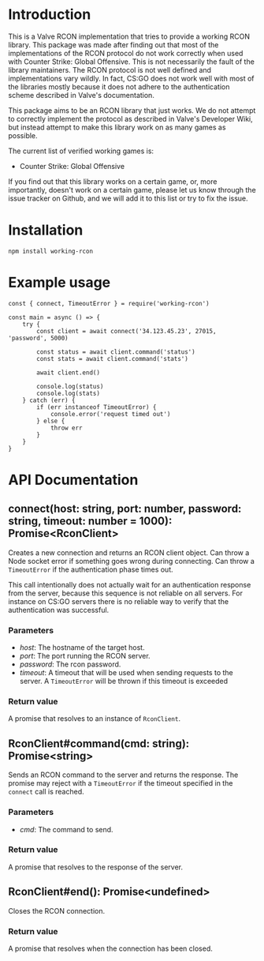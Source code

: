 # Introduction
This is a Valve RCON implementation that tries to provide a working RCON library. This package was made after finding out that most of the implementations of the RCON protocol do not work correctly when used with Counter Strike: Global Offensive. This is not necessarily the fault of the library maintainers. The RCON protocol is not well defined and implementations vary wildly. In fact, CS:GO does not work well with most of the libraries mostly because it does not adhere to the authentication scheme described in Valve's documentation.

This package aims to be an RCON library that just works. We do not attempt to correctly implement the protocol as described in Valve's Developer Wiki, but instead attempt to make this library work on as many games as possible.

The current list of verified working games is:

* Counter Strike: Global Offensive

If you find out that this library works on a certain game, or, more importantly, doesn't work on a certain game, please let us know through the issue tracker on Github, and we will add it to this list or try to fix the issue.

# Installation

	npm install working-rcon

# Example usage

	const { connect, TimeoutError } = require('working-rcon')

	const main = async () => {
		try {
			const client = await connect('34.123.45.23', 27015, 'password', 5000)

			const status = await client.command('status')
			const stats = await client.command('stats')

			await client.end()

			console.log(status)
			console.log(stats)
		} catch (err) {
			if (err instanceof TimeoutError) {
				console.error('request timed out')
			} else {
				throw err
			}
		}
	}

# API Documentation

## connect(host: string, port: number, password: string, timeout: number = 1000): Promise&lt;RconClient&gt;
Creates a new connection and returns an RCON client object. Can throw a Node socket error if something goes
wrong during connecting. Can throw a `TimeoutError` if the authentication phase times out.

This call intentionally does not actually wait for an authentication response from the server,
because this sequence is not reliable on all servers. For instance on CS:GO servers there is no reliable
way to verify that the authentication was successful.

### Parameters

* _host_: The hostname of the target host.
* _port_: The port running the RCON server.
* _password_: The rcon password.
* _timeout_: A timeout that will be used when sending requests to the server. A `TimeoutError` will be thrown if this timeout is exceeded

### Return value
A promise that resolves to an instance of `RconClient`.

## RconClient#command(cmd: string): Promise&lt;string&gt;
Sends an RCON command to the server and returns the response.
The promise may reject with a `TimeoutError` if the timeout specified in the `connect` call is reached.

### Parameters

* _cmd_: The command to send.

### Return value
A promise that resolves to the response of the server.

## RconClient#end(): Promise&lt;undefined&gt;
Closes the RCON connection.

### Return value
A promise that resolves when the connection has been closed.
